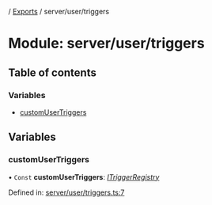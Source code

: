 [](../README.md) / [Exports](../modules.md) / server/user/triggers

# Module: server/user/triggers

## Table of contents

### Variables

- [customUserTriggers](server_user_triggers.md#customusertriggers)

## Variables

### customUserTriggers

• `Const` **customUserTriggers**: [*ITriggerRegistry*](../interfaces/server_resolvers_triggers.itriggerregistry.md)

Defined in: [server/user/triggers.ts:7](https://github.com/onzag/itemize/blob/0e9b128c/server/user/triggers.ts#L7)
